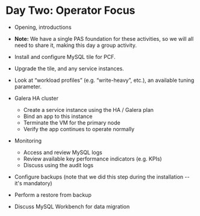 # Day Two: Operator Focus

* Opening, introductions
* **Note:** We have a single PAS foundation for these activities, so we will all need to share it, making this day a group activity.

* Install and configure MySQL tile for PCF.

* Upgrade the tile, and any service instances.

* Look at “workload profiles” (e.g. “write-heavy”, etc.), an available tuning parameter.

* Galera HA cluster
  - Create a service instance using the HA / Galera plan
  - Bind an app to this instance
  - Terminate the VM for the primary node
  - Verify the app continues to operate normally

* Monitoring
  - Access and review MySQL logs
  - Review available key performance indicators (e.g. KPIs)
  - Discuss using the audit logs

* Configure backups (note that we did this step during the installation -- it's mandatory)

* Perform a restore from backup

* Discuss MySQL Workbench for data migration

